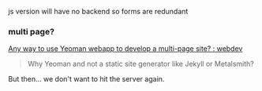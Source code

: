 



js version will have no backend so forms are redundant

### multi page?

[Any way to use Yeoman webapp to develop a multi-page site? : webdev](https://www.reddit.com/r/webdev/comments/49ogxv/anyway_to_use_yeoman_webapp_to_develop_a/)
>Why Yeoman and not a static site generator like Jekyll or Metalsmith?

But then... we don't want to hit the server again.